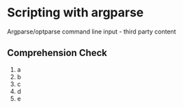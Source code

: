 [//]: <> (author: Joe Turner)
[//]: <> (type: 3pc)
[//]: <> (time: )

# Scripting with argparse

Argparse/optparse command line input  - third party content


## Comprehension Check

1. a
2. b
3. c
4. d
5. e
